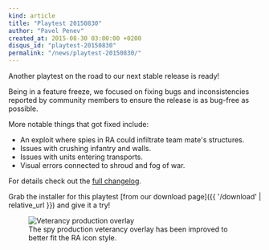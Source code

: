 ```yaml
---
kind: article
title: "Playtest 20150830"
author: "Pavel Penev"
created_at: 2015-08-30 03:00:00 +0200
disqus_id: "playtest-20150830"
permalink: "/news/playtest-20150830/"
---
```


Another playtest on the road to our next stable release is ready!

Being in a feature freeze, we focused on fixing bugs and inconsistencies reported by community members to ensure the release is as bug-free as possible.

More notable things that got fixed include:

* An exploit where spies in RA could infiltrate team mate's structures.
* Issues with crushing infantry and walls.
* Issues with units entering transports.
* Visual errors connected to shroud and fog of war.

For details check out the [full changelog](https://github.com/OpenRA/OpenRA/wiki/Changelog/819ed63d2caa8e7fbc3ec4bf972fee5fd19ae2f3).

Grab the installer for this playtest [from our download page]({{ '/download' | relative_url }}) and give it a try!

<figure>
  <img src="{{ '/images/news/20150830-new-ra-production-overlays.png' | relative_url }}" alt="Veterancy production overlay" />
  <figcaption>The spy production veterancy overlay has been improved to better fit the RA icon style.</figcaption>
</figure>
